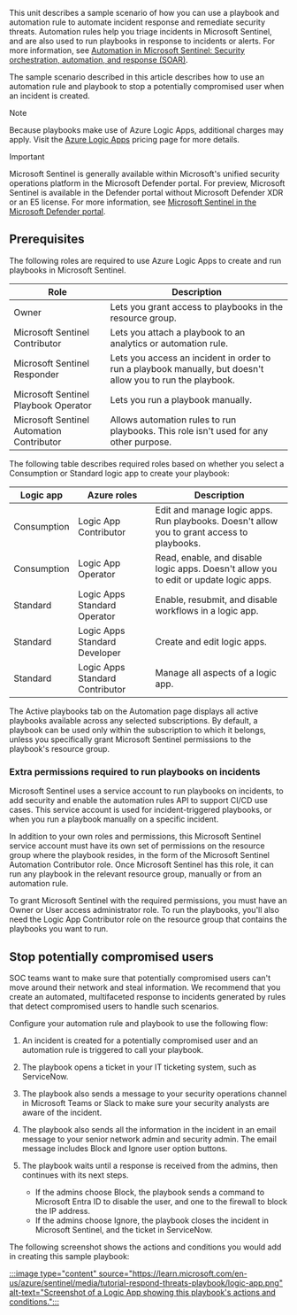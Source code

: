 This unit describes a sample scenario of how you can use a playbook and automation rule to automate incident response and remediate security threats. Automation rules help you triage incidents in Microsoft Sentinel, and are also used to run playbooks in response to incidents or alerts. For more information, see [Automation in Microsoft Sentinel: Security orchestration, automation, and response (SOAR)](/azure/sentinel/automation/automation).

The sample scenario described in this article describes how to use an automation rule and playbook to stop a potentially compromised user when an incident is created.

> [!NOTE]
> Because playbooks make use of Azure Logic Apps, additional charges may apply. Visit the [Azure Logic Apps](https://azure.microsoft.com/pricing/details/logic-apps/) pricing page for more details.

> [!IMPORTANT]
> Microsoft Sentinel is generally available within Microsoft's unified security operations platform in the Microsoft Defender portal. For preview, Microsoft Sentinel is available in the Defender portal without Microsoft Defender XDR or an E5 license. For more information, see [Microsoft Sentinel in the Microsoft Defender portal](/azure/sentinel/microsoft-sentinel-defender-portal).

## Prerequisites

The following roles are required to use Azure Logic Apps to create and run playbooks in Microsoft Sentinel.

| **Role**                                  | **Description**                                                                                             |
| ----------------------------------------- | ----------------------------------------------------------------------------------------------------------- |
| Owner                                     | Lets you grant access to playbooks in the resource group.                                                   |
| Microsoft Sentinel Contributor            | Lets you attach a playbook to an analytics or automation rule.                                              |
| Microsoft Sentinel Responder              | Lets you access an incident in order to run a playbook manually, but doesn't allow you to run the playbook. |
| Microsoft Sentinel Playbook Operator      | Lets you run a playbook manually.                                                                           |
| Microsoft Sentinel Automation Contributor | Allows automation rules to run playbooks. This role isn't used for any other purpose.                       |

The following table describes required roles based on whether you select a Consumption or Standard logic app to create your playbook:

| **Logic app** | **Azure roles**                 | **Description**                                                                            |
| ------------- | ------------------------------- | ------------------------------------------------------------------------------------------ |
| Consumption   | Logic App Contributor           | Edit and manage logic apps. Run playbooks. Doesn't allow you to grant access to playbooks. |
| Consumption   | Logic App Operator              | Read, enable, and disable logic apps. Doesn't allow you to edit or update logic apps.      |
| Standard      | Logic Apps Standard Operator    | Enable, resubmit, and disable workflows in a logic app.                                    |
| Standard      | Logic Apps Standard Developer   | Create and edit logic apps.                                                                |
| Standard      | Logic Apps Standard Contributor | Manage all aspects of a logic app.                                                         |

The Active playbooks tab on the Automation page displays all active playbooks available across any selected subscriptions. By default, a playbook can be used only within the subscription to which it belongs, unless you specifically grant Microsoft Sentinel permissions to the playbook's resource group.

### Extra permissions required to run playbooks on incidents

Microsoft Sentinel uses a service account to run playbooks on incidents, to add security and enable the automation rules API to support CI/CD use cases. This service account is used for incident-triggered playbooks, or when you run a playbook manually on a specific incident.

In addition to your own roles and permissions, this Microsoft Sentinel service account must have its own set of permissions on the resource group where the playbook resides, in the form of the Microsoft Sentinel Automation Contributor role. Once Microsoft Sentinel has this role, it can run any playbook in the relevant resource group, manually or from an automation rule.

To grant Microsoft Sentinel with the required permissions, you must have an Owner or User access administrator role. To run the playbooks, you'll also need the Logic App Contributor role on the resource group that contains the playbooks you want to run.

## Stop potentially compromised users

SOC teams want to make sure that potentially compromised users can't move around their network and steal information. We recommend that you create an automated, multifaceted response to incidents generated by rules that detect compromised users to handle such scenarios.

Configure your automation rule and playbook to use the following flow:

1.  An incident is created for a potentially compromised user and an automation rule is triggered to call your playbook.
2.  The playbook opens a ticket in your IT ticketing system, such as ServiceNow.
3.  The playbook also sends a message to your security operations channel in Microsoft Teams or Slack to make sure your security analysts are aware of the incident.
4.  The playbook also sends all the information in the incident in an email message to your senior network admin and security admin. The email message includes Block and Ignore user option buttons.
5.  The playbook waits until a response is received from the admins, then continues with its next steps.
    
    
     -  If the admins choose Block, the playbook sends a command to Microsoft Entra ID to disable the user, and one to the firewall to block the IP address.
     -  If the admins choose Ignore, the playbook closes the incident in Microsoft Sentinel, and the ticket in ServiceNow.

The following screenshot shows the actions and conditions you would add in creating this sample playbook:

[:::image type="content" source="https://learn.microsoft.com/en-us/azure/sentinel/media/tutorial-respond-threats-playbook/logic-app.png" alt-text="Screenshot of a Logic App showing this playbook's actions and conditions.":::
](https://learn.microsoft.com/en-us/azure/sentinel/media/tutorial-respond-threats-playbook/logic-app.png#lightbox)
